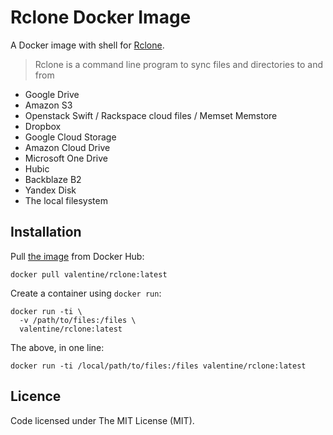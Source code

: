 # Rclone Docker Image

A Docker image with shell for [Rclone](http://rclone.org/).

> Rclone is a command line program to sync files and directories to and from
>
* Google Drive
* Amazon S3
* Openstack Swift / Rackspace cloud files / Memset Memstore
* Dropbox
* Google Cloud Storage
* Amazon Cloud Drive
* Microsoft One Drive
* Hubic
* Backblaze B2
* Yandex Disk
* The local filesystem

## Installation

Pull [the image](https://hub.docker.com/r/valentine/rclone/) from Docker Hub:

    docker pull valentine/rclone:latest

Create a container using `docker run`:
    
    docker run -ti \
      -v /path/to/files:/files \
      valentine/rclone:latest
    
The above, in one line:

    docker run -ti /local/path/to/files:/files valentine/rclone:latest

## Licence

Code licensed under The MIT License (MIT).